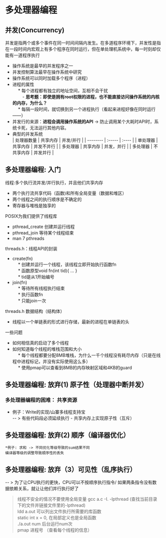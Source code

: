 # 多处理器编程  


## 并发(Concurrency)
  并发是指两个或多个事件在同一时间间隔内发生。在多道程序环境下，并发性是指在一段时间内宏观上有多个程序在同时运行，但在单处理机系统中，每一时刻却仅能有一道程序执行  
  * 操作系统是最早的并发程序之一
  * 并发控制算法最早在操作系统中研究
  * 操作系统可以同时加载多个程序（进程）  
  * 进程的属性  
  &emsp; * 每个进程都有独立的地址空间，互相不会干扰  
  &emsp;&emsp; - **思考题：即使是拥有root权限的进程，也不能直接访问操作系统的内核的内存，为什么？**  
  &emsp; * 每隔一段时间，就切换到另一个进程执行（看起来进程好像在同时运行——）  
  * 并发行的来源：**进程会调用操作系统的API** -> 防止调用某个大耗时API时，系统卡死，无法运行其他内容。  
  * 典型的并发系统  
        | 处理器数量        | 共享内存    |  并发/并行  |
    | --------   | :-----   | :---- |
    | 单处理器        | 共享内存      |    并发不并行    |
    | 多处理器        | 共享内存      |   并发，并行    |
    | 多处理器        | 不共享内存      |   并发并行    |
 ## 多处理器编程: 入门
  线程:多个执行流并发/并行执行，并且他们共享内存  
  * 两个执行流共享代码（函数)和所有全局变量（数据和堆区）  
  * 两个线程之间的执行顺序是不确定的  
  * 寄存器与堆栈是独享的  

POSIX为我们提供了线程库  
  * pthread_create 创建并运行线程
  * pthread_join 等待某个线程结束
  * man 7 pthreads  
  
  threads.h：线程API的封装
  * create(fn)  
  &emsp; * 创建并运行一个线程，该线程立即开始执行函数fn  
  &emsp; * 函数原型void fn(int tid){ ... }  
  &emsp; * tid是从1开始编号  
  * join(fn)  
  &emsp; * 等待所有线程执行结束  
  &emsp; * 执行函数fn   
  &emsp; * 只能join一次   
  
  threads.h 数据结构（结构体）  
  * 线程以一个单链表的形式进行存储，最新的进程在单链表的头

  一些问题 
  * 如何相信真的启动了多个线程  
  * 如何知道每个线程的堆栈范围和大小  
  &emsp; * 每个线程都要分配8MB堆栈，为什么一千个线程没有耗尽内存（只是在线程中进程标记，并没有实际使用这么多）  
  &emsp; * 使用pmap可以查看到8MB的内存映射区域和4KB的guard  
  
   ## 多处理器编程: 放弃(1) 原子性（处理器中断并发）  
   ### 多处理器编程的困难： 共享资源  
   * 例子：Write的实现/山寨多线程支持宝  
   -- > 有些代码段必须延续执行 - 共享内存上实现原子性（互斥）
   ## 多处理器编程: 放弃(2) 顺序（编译器优化）  
    *例子: 求和 -> 不同优化等级导致的sum结果不同
    编译器等级的调整导致顺序性的丢失
   
   ## 多处理器编程: 放弃（3）可见性（乱序执行）  
   -- > 为了让CPU执行的更快，CPU可以不按顺序执行指令/ 如果两条指令没有数据依赖关系，就让让他们并行执行好了
    
    
    


>  线程不安全的情况不要使用全局变量
> gcc a.c -I. -lpthread (查找当前目录下的文件并链接文件里的-lpthread)  
> ldd a.out 可以列出文件执行所需要的库函数  
> static int x = 0, 在局部定义也是全局函数  
> ./a.out num 后台运行num次   
> pmap 进程号 （查看每个线程的信息） 



